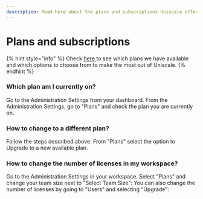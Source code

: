 ```yaml
---
description: Read here about the plans and subscriptions Uniscale offer
---
```


# Plans and subscriptions

{% hint style="info" %}
Check [here ](https://www.uniscale.com/pricing)to see which plans we have available and which options to choose from to make the most out of Uniscale.
{% endhint %}

###

### Which plan am I currently on?

Go to the Administration Settings from your dashboard. From the Administration Settings, go to "Plans" and check the plan you are currently on.



### How to change to a different plan?

Follow the steps described above. From "Plans" select the option to Upgrade to a new available plan.



### How to change the number of licenses in my workspace?

Go to the Administration Settings in your workspace. Select "Plans" and change your team size next to "Select Team Size": You can also change the number of licenses by going to "Users" and selecting "Upgrade":

